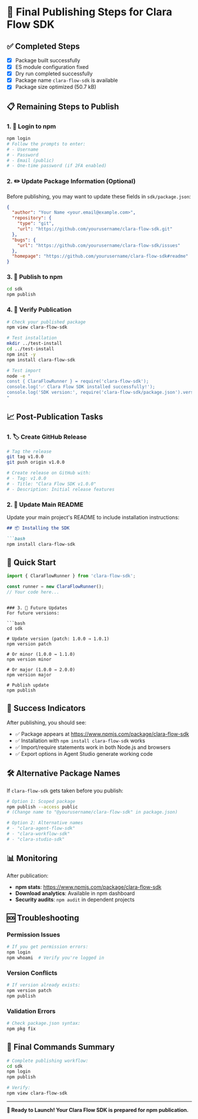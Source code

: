 # 🚀 Final Publishing Steps for Clara Flow SDK

## ✅ Completed Steps
- [x] Package built successfully
- [x] ES module configuration fixed
- [x] Dry run completed successfully
- [x] Package name `clara-flow-sdk` is available
- [x] Package size optimized (50.7 kB)

## 📋 Remaining Steps to Publish

### 1. 🔐 Login to npm
```bash
npm login
# Follow the prompts to enter:
# - Username
# - Password
# - Email (public)
# - One-time password (if 2FA enabled)
```

### 2. ✏️ Update Package Information (Optional)
Before publishing, you may want to update these fields in `sdk/package.json`:

```json
{
  "author": "Your Name <your.email@example.com>",
  "repository": {
    "type": "git", 
    "url": "https://github.com/yourusername/clara-flow-sdk.git"
  },
  "bugs": {
    "url": "https://github.com/yourusername/clara-flow-sdk/issues"
  },
  "homepage": "https://github.com/yourusername/clara-flow-sdk#readme"
}
```

### 3. 🚀 Publish to npm
```bash
cd sdk
npm publish
```

### 4. 🎯 Verify Publication
```bash
# Check your published package
npm view clara-flow-sdk

# Test installation
mkdir ../test-install
cd ../test-install
npm init -y
npm install clara-flow-sdk

# Test import
node -e "
const { ClaraFlowRunner } = require('clara-flow-sdk');
console.log('✅ Clara Flow SDK installed successfully!');
console.log('SDK version:', require('clara-flow-sdk/package.json').version);
"
```

## 📈 Post-Publication Tasks

### 1. 🏷️ Create GitHub Release
```bash
# Tag the release
git tag v1.0.0
git push origin v1.0.0

# Create release on GitHub with:
# - Tag: v1.0.0
# - Title: "Clara Flow SDK v1.0.0"
# - Description: Initial release features
```

### 2. 📝 Update Main README
Update your main project's README to include installation instructions:

```markdown
## 📦 Installing the SDK

```bash
npm install clara-flow-sdk
```

## 🚀 Quick Start

```javascript
import { ClaraFlowRunner } from 'clara-flow-sdk';

const runner = new ClaraFlowRunner();
// Your code here...
```
```

### 3. 🔄 Future Updates
For future versions:

```bash
cd sdk

# Update version (patch: 1.0.0 → 1.0.1)
npm version patch

# Or minor (1.0.0 → 1.1.0)
npm version minor

# Or major (1.0.0 → 2.0.0) 
npm version major

# Publish update
npm publish
```

## 🎉 Success Indicators

After publishing, you should see:
- ✅ Package appears at https://www.npmjs.com/package/clara-flow-sdk
- ✅ Installation with `npm install clara-flow-sdk` works
- ✅ Import/require statements work in both Node.js and browsers
- ✅ Export options in Agent Studio generate working code

## 🛠️ Alternative Package Names

If `clara-flow-sdk` gets taken before you publish:

```bash
# Option 1: Scoped package
npm publish --access public
# (Change name to "@yourusername/clara-flow-sdk" in package.json)

# Option 2: Alternative names
# - "clara-agent-flow-sdk"
# - "clara-workflow-sdk" 
# - "clara-studio-sdk"
```

## 📊 Monitoring

After publication:
- **npm stats**: https://www.npmjs.com/package/clara-flow-sdk
- **Download analytics**: Available in npm dashboard
- **Security audits**: `npm audit` in dependent projects

## 🆘 Troubleshooting

### Permission Issues
```bash
# If you get permission errors:
npm login
npm whoami  # Verify you're logged in
```

### Version Conflicts
```bash
# If version already exists:
npm version patch
npm publish
```

### Validation Errors
```bash
# Check package.json syntax:
npm pkg fix
```

## 🎯 Final Commands Summary

```bash
# Complete publishing workflow:
cd sdk
npm login
npm publish

# Verify:
npm view clara-flow-sdk
```

---

**🚀 Ready to Launch! Your Clara Flow SDK is prepared for npm publication.** 